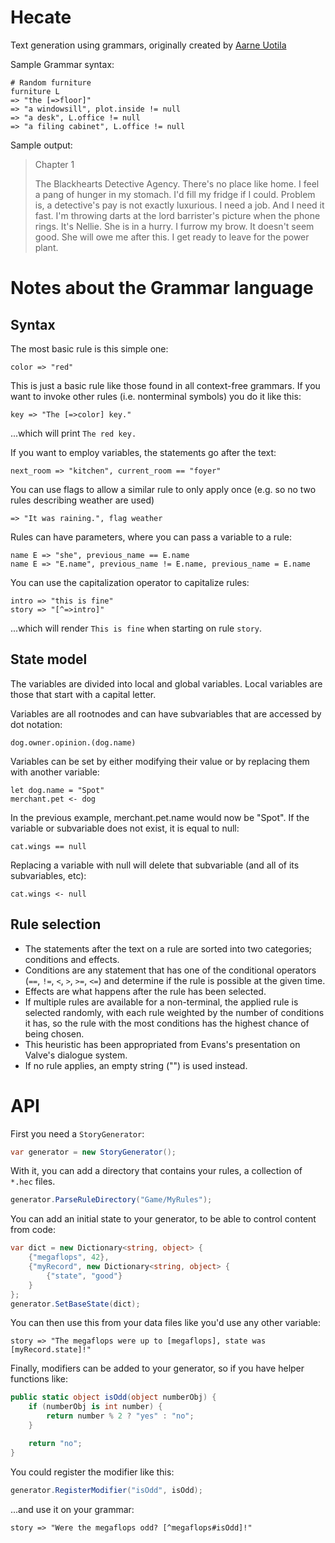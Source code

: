 # Hecate
Text generation using grammars, originally created by [Aarne Uotila](https://github.com/Aarneus/blackhearts)

Sample Grammar syntax:
```
# Random furniture
furniture L
=> "the [=>floor]"
=> "a windowsill", plot.inside != null
=> "a desk", L.office != null
=> "a filing cabinet", L.office != null
```

Sample output:

> Chapter 1
> 
> The Blackhearts Detective Agency. There's no place like home. I feel a pang of hunger in my stomach. I'd fill my fridge if I could. Problem is, a detective's pay is not exactly luxurious. I need a job. And I need it fast. I'm throwing darts at the lord barrister's picture when the phone rings. It's Nellie. She is in a hurry. I furrow my brow. It doesn't seem good. She will owe me after this. I get ready to leave for the power plant.

# Notes about the Grammar language
## Syntax
The most basic rule is this simple one:
```
color => "red"
```

This is just a basic rule like those found in all context-free grammars. If you want to invoke other rules (i.e. nonterminal symbols) you do it like this:
```
key => "The [=>color] key."
```
...which will print `The red key.`

If you want to employ variables, the statements go after the text:
```
next_room => "kitchen", current_room == "foyer"
```

You can use flags to allow a similar rule to only apply once (e.g. so no two rules describing weather are used)
```
=> "It was raining.", flag weather
```

Rules can have parameters, where you can pass a variable to a rule:
```
name E => "she", previous_name == E.name
name E => "E.name", previous_name != E.name, previous_name = E.name
```

You can use the capitalization operator to capitalize rules:
```
intro => "this is fine"
story => "[^=>intro]"
```
...which will render `This is fine` when starting on rule `story`.

## State model
The variables are divided into local and global variables. Local variables are those that start with a capital letter.

Variables are all rootnodes and can have subvariables that are accessed by dot notation:
```
dog.owner.opinion.(dog.name)
```

Variables can be set by either modifying their value or by replacing them with another variable:
```
let dog.name = "Spot"
merchant.pet <- dog
```

In the previous example, merchant.pet.name would now be "Spot". If the variable or subvariable does not exist, it is equal to null:
```
cat.wings == null
```

Replacing a variable with null will delete that subvariable (and all of its subvariables, etc):
```
cat.wings <- null
```

## Rule selection
* The statements after the text on a rule are sorted into two categories; conditions and effects.
* Conditions are any statement that has one of the conditional operators (`==`, `!=`, `<`, `>`, `>=`, `<=`) and determine if the rule is possible at the given time.
* Effects are what happens after the rule has been selected.
* If multiple rules are available for a non-terminal, the applied rule is selected randomly, with each rule weighted by the number of conditions it has, so the rule with the most conditions has the highest chance of being chosen.
* This heuristic has been appropriated from Evans's presentation on Valve's dialogue system.
* If no rule applies, an empty string ("") is used instead.

# API

First you need a `StoryGenerator`:
```c#
var generator = new StoryGenerator();
```

With it, you can add a directory that contains your rules, a collection of `*.hec` files.
```c#
generator.ParseRuleDirectory("Game/MyRules");
```

You can add an initial state to your generator, to be able to control content from code:
```c#
var dict = new Dictionary<string, object> {
    {"megaflops", 42},
    {"myRecord", new Dictionary<string, object> {
        {"state", "good"}
    }
};
generator.SetBaseState(dict);
```

You can then use this from your data files like you'd use any other variable:
```
story => "The megaflops were up to [megaflops], state was [myRecord.state]!"
```

Finally, modifiers can be added to your generator, so if you have helper functions like:

```c#
public static object isOdd(object numberObj) {
    if (numberObj is int number) {
        return number % 2 ? "yes" : "no";
    }

    return "no";
}
```

You could register the modifier like this:
```c#
generator.RegisterModifier("isOdd", isOdd);
```

...and use it on your grammar:

```
story => "Were the megaflops odd? [^megaflops#isOdd]!"
```
